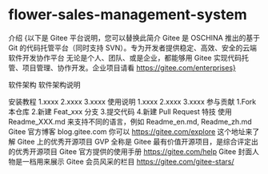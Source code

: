 # flower-sales-management-system
介绍
{以下是 Gitee 平台说明，您可以替换此简介 Gitee 是 OSCHINA 推出的基于 Git 的代码托管平台（同时支持 SVN）。专为开发者提供稳定、高效、安全的云端软件开发协作平台 无论是个人、团队、或是企业，都能够用 Gitee 实现代码托管、项目管理、协作开发。企业项目请看 https://gitee.com/enterprises}

软件架构
软件架构说明

安装教程
1.xxxx
2.xxxx
3.xxxx
使用说明
1.xxxx
2.xxxx
3.xxxx
参与贡献
1.Fork 本仓库
2.新建 Feat_xxx 分支
3.提交代码
4.新建 Pull Request
特技
使用 Readme_XXX.md 来支持不同的语言，例如 Readme_en.md, Readme_zh.md
Gitee 官方博客 blog.gitee.com
你可以 https://gitee.com/explore 这个地址来了解 Gitee 上的优秀开源项目
GVP 全称是 Gitee 最有价值开源项目，是综合评定出的优秀开源项目
Gitee 官方提供的使用手册 https://gitee.com/help
Gitee 封面人物是一档用来展示 Gitee 会员风采的栏目 https://gitee.com/gitee-stars/
